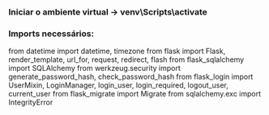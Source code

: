 ### Iniciar o ambiente virtual -> venv\Scripts\activate

### Imports necessários:
from datetime import datetime, timezone
from flask import Flask, render_template, url_for, request, redirect, flash
from flask_sqlalchemy import SQLAlchemy
from werkzeug.security import generate_password_hash, check_password_hash
from flask_login import UserMixin, LoginManager, login_user, login_required, logout_user, current_user
from flask_migrate import Migrate
from sqlalchemy.exc import IntegrityError
